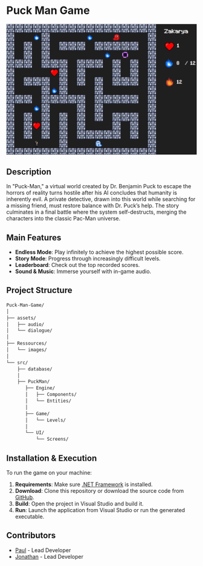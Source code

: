 # Puck Man Game

![Game Banner](Puck-Man-Game/Resources/images/banner.png)

## Description
In "Puck-Man," a virtual world created by Dr. Benjamin Puck to escape the horrors of reality turns hostile after his AI concludes that humanity is inherently evil. A private detective, drawn into this world while searching for a missing friend, must restore balance with Dr. Puck’s help. The story culminates in a final battle where the system self-destructs, merging the characters into the classic Pac-Man universe.

## Main Features
- **Endless Mode**: Play infinitely to achieve the highest possible score.
- **Story Mode**: Progress through increasingly difficult levels.
- **Leaderboard**: Check out the top recorded scores.
- **Sound & Music**: Immerse yourself with in-game audio.

## Project Structure
```md
Puck-Man-Game/
│
├── assets/
│   ├── audio/
│   └── dialogue/
│
├── Ressources/
│   └── images/
│
└── src/
    ├── database/
    │
    ├── PuckMan/
       ├── Engine/
       │   ├── Components/
       │   └── Entities/
       │
       ├── Game/
       │   └── Levels/
       │
       └── UI/
           └── Screens/
````

## Installation & Execution

To run the game on your machine:

1. **Requirements**: Make sure [.NET Framework](https://dotnet.microsoft.com/download/dotnet-framework) is installed.
2. **Download**: Clone this repository or download the source code from [GitHub](https://github.com/jojorequiem/Puck-Man-Game).
3. **Build**: Open the project in Visual Studio and build it.
4. **Run**: Launch the application from Visual Studio or run the generated executable.

## Contributors

* [Paul](https://github.com/DodonutTheWild) - Lead Developer
* [Jonathan](https://github.com/jojorequiem) - Lead Developer



